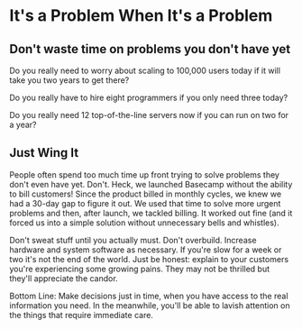 It\'s a Problem When It\'s a Problem
====================================

Don\'t waste time on problems you don\'t have yet
-------------------------------------------------

Do you really need to worry about scaling to 100,000 users today if it
will take you two years to get there?

Do you really have to hire eight programmers if you only need three
today?

Do you really need 12 top-of-the-line servers now if you can run on two
for a year?

Just Wing It
------------

People often spend too much time up front trying to solve problems they
don\'t even have yet. Don\'t. Heck, we launched Basecamp without the
ability to bill customers! Since the product billed in monthly cycles,
we knew we had a 30-day gap to figure it out. We used that time to solve
more urgent problems and then, after launch, we tackled billing. It
worked out fine (and it forced us into a simple solution without
unnecessary bells and whistles).

Don\'t sweat stuff until you actually must. Don\'t overbuild. Increase
hardware and system software as necessary. If you\'re slow for a week or
two it\'s not the end of the world. Just be honest: explain to your
customers you\'re experiencing some growing pains. They may not be
thrilled but they\'ll appreciate the candor.

Bottom Line: Make decisions just in time, when you have access to the
real information you need. In the meanwhile, you\'ll be able to lavish
attention on the things that require immediate care.
